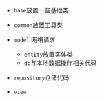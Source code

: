 * `base`放置一些基础类

* `common`放置工具类

* `model`
    网络请求
    * `entity`放置实体类
    * `db`与本地数据操作相关代码

* `repository`仓储代码

* `view`

    

